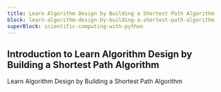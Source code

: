 ```yaml
---
title: Learn Algorithm Design by Building a Shortest Path Algorithm
block: learn-algorithm-design-by-building-a-shortest-path-algorithm
superBlock: scientific-computing-with-python
---
```


## Introduction to Learn Algorithm Design by Building a Shortest Path Algorithm

Learn Algorithm Design by Building a Shortest Path Algorithm
